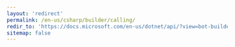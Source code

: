 ```yaml
---
layout: 'redirect'
permalink: /en-us/csharp/builder/calling/
redir_to: 'https://docs.microsoft.com/en-us/dotnet/api/?view=bot-builder-3.8'
sitemap: false
---
```



